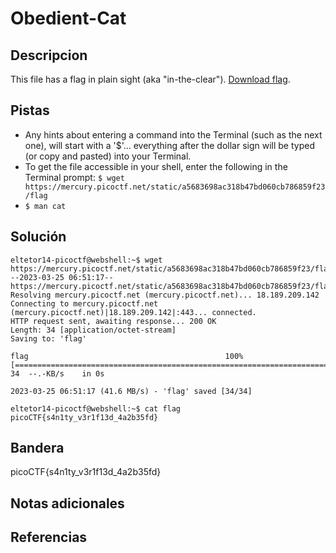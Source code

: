 # Obedient-Cat

## Descripcion
This file has a flag in plain sight (aka "in-the-clear"). [Download flag](https://mercury.picoctf.net/static/a5683698ac318b47bd060cb786859f23/flag).

## Pistas
- Any hints about entering a command into the Terminal (such as the next one), will start with a '$'... everything after the dollar sign will be typed (or copy and pasted) into your Terminal.
- To get the file accessible in your shell, enter the following in the Terminal prompt: `$ wget https://mercury.picoctf.net/static/a5683698ac318b47bd060cb786859f23/flag`
- `$ man cat`

## Solución

```
eltetor14-picoctf@webshell:~$ wget https://mercury.picoctf.net/static/a5683698ac318b47bd060cb786859f23/flag
--2023-03-25 06:51:17--  https://mercury.picoctf.net/static/a5683698ac318b47bd060cb786859f23/flag
Resolving mercury.picoctf.net (mercury.picoctf.net)... 18.189.209.142
Connecting to mercury.picoctf.net (mercury.picoctf.net)|18.189.209.142|:443... connected.
HTTP request sent, awaiting response... 200 OK
Length: 34 [application/octet-stream]
Saving to: 'flag'

flag                                            100%[======================================================================================================>]      34  --.-KB/s    in 0s      

2023-03-25 06:51:17 (41.6 MB/s) - 'flag' saved [34/34]

eltetor14-picoctf@webshell:~$ cat flag
picoCTF{s4n1ty_v3r1f13d_4a2b35fd}
```

## Bandera
picoCTF{s4n1ty_v3r1f13d_4a2b35fd}

## Notas adicionales

## Referencias


